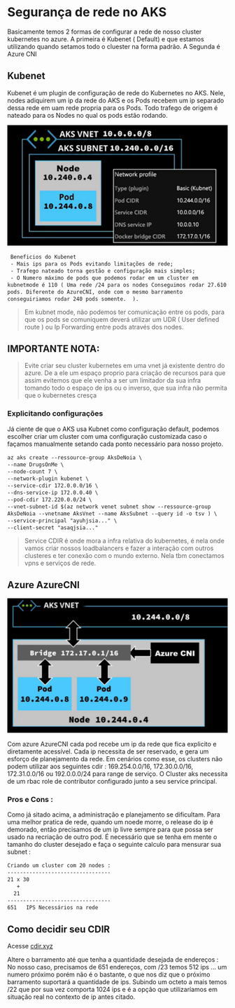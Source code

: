 # Segurança de rede no AKS

Basicamente temos 2 formas de configurar a rede de nosso cluster kubernetes no azure. A primeira é Kubenet ( Default) e que estamos utilizando quando setamos todo o cluester na forma padrão. A Segunda é Azure CNI

## Kubenet

Kubenet é um plugin de configuração de rede do Kubernetes no AKS. Nele, nodes adiquirem um ip da rede do AKS e os Pods recebem um ip separado dessa rede em uam rede propria para os Pods. Todo trafego de origem é nateado para os Nodes no qual os pods estão rodando.

![Kubenet](https://github.com/rosthansilva/HowToAKS/blob/master/img/AKS-Kubenet.png)

```
 Beneficios do Kubenet
 - Mais ips para os Pods evitando limitações de rede;
 - Trafego nateado torna gestão e configuração mais simples;
 - O Numero máximo de pods que podemos rodar em um cluster em kubnetmode é 110 ( Uma rede /24 para os nodes Conseguimos rodar 27.610 pods. Diferente do AzureCNI, onde com o mesmo barramento conseguiriamos rodar 240 pods somente.  ).

```

> Em kubnet mode, não podemos ter comunicação entre os pods, para que os pods se comuniquem deverá utilizar um UDR ( User defined route ) ou Ip Forwarding entre pods através dos nodes.

## IMPORTANTE NOTA:

> Evite criar seu cluster kubernetes em uma vnet já existente dentro do azure. De a ele um espaço proprio para criação de recursos para que assim evitemos que ele venha a ser um limitador da sua infra tomando todo o espaço de ips ou o inverso, que sua infra não permita que o kubernetes cresça


### Explicitando configurações

Já ciente de que o AKS usa Kubnet como configuração default, podemos escolher criar um cluster com uma configuração customizada caso o façamos manualmente setando cada ponto necessário para nosso projeto.

```
az aks create --ressource-group AksDeNoia \
--name DrugsOnMe \
--node-count 7 \
--network-plugin kubenet \
--service-cdir 172.0.0.0/16 \
--dns-service-ip 172.0.0.40 \
--pod-cdir 172.220.0.0/24 \
--vnet-subnet-id $(az network venet subnet show --ressource-group AksDeNoia --vnetname AksVnet --name AksSubnet --query id -o tsv ) \
--service-principal "ayuhjsia..." \
--client-secret "asaqjsia..."
```

> Service CDIR é onde mora a infra relativa do kubernetes, é nela onde vamos criar nossos loadbalancers e fazer a interação com outros clusteres e ter conexão com o mundo externo. Nela tbm conectamos vpns e serviços de rede.

## Azure AzureCNI

![Kubenet](https://github.com/rosthansilva/HowToAKS/blob/master/img/AzureCNI.png)


Com azure AzureCNI cada pod recebe um ip da rede que fica explicito e diretamente acessível.
Cada ip necessita de ser reservado, e gera um esforço de planejamento da rede. Em cenários como esse, os clusters não podem utilizar aos seguintes cdir : 169.254.0.0/16, 172.30.0.0/16, 172.31.0.0/16 ou 192.0.0.0/24 para range de serviço. O Cluster aks necessita de um rbac role de contributor configurado junto a seu service principal.

### Pros e Cons :

Como já sitado acima, a administração e planejamento se dificultam. Para uma melhor pratica de rede, quando um noede morre, o release do ip é demorado, então precisamos de um ip livre sempre para que possa ser usado na recriação de outro pod. É necessário que se tenha em mente o tamanho do cluster desejado e faça o seguinte calculo para mensurar sua subnet :


```
Criando um cluster com 20 nodes :
---------------------------------
21 x 30
   +
  21
---------------------------------
651   IPS Necessários na rede
```
## Como decidir seu CDIR

Acesse [cdir.xyz](https://cidr.xyz/)

Altere o barramento até que tenha a quantidade desejada de endereços :
No nosso caso, precisamos de 651 endereços, com /23 temos 512 ips ... um numero próximo porém não é o bastante, o que nos diz que o próximo barramento suportará a quantidade de ips. Subindo um octeto a mais temos /22 que por sua vez comporta 1024 ips e é a opção que utilizaríamos em situação real no contexto de ip antes citado.
